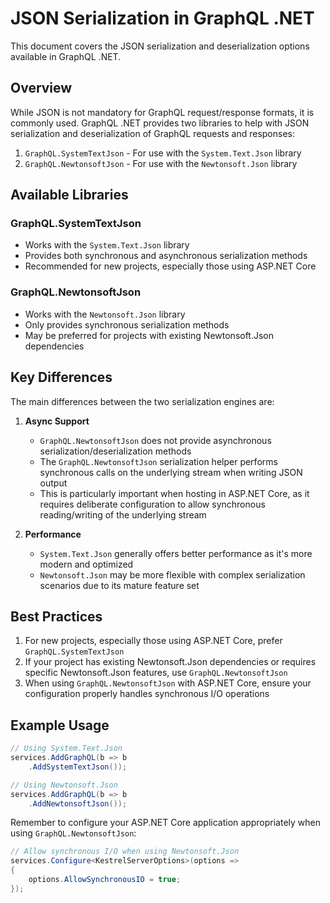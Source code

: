 # JSON Serialization in GraphQL .NET

This document covers the JSON serialization and deserialization options available in GraphQL .NET.

## Overview

While JSON is not mandatory for GraphQL request/response formats, it is commonly used. GraphQL .NET provides two libraries to help with JSON serialization and deserialization of GraphQL requests and responses:

1. `GraphQL.SystemTextJson` - For use with the `System.Text.Json` library
2. `GraphQL.NewtonsoftJson` - For use with the `Newtonsoft.Json` library

## Available Libraries

### GraphQL.SystemTextJson

- Works with the `System.Text.Json` library
- Provides both synchronous and asynchronous serialization methods
- Recommended for new projects, especially those using ASP.NET Core

### GraphQL.NewtonsoftJson

- Works with the `Newtonsoft.Json` library
- Only provides synchronous serialization methods
- May be preferred for projects with existing Newtonsoft.Json dependencies

## Key Differences

The main differences between the two serialization engines are:

1. **Async Support**
   - `GraphQL.NewtonsoftJson` does not provide asynchronous serialization/deserialization methods
   - The `GraphQL.NewtonsoftJson` serialization helper performs synchronous calls on the underlying stream when writing JSON output
   - This is particularly important when hosting in ASP.NET Core, as it requires deliberate configuration to allow synchronous reading/writing of the underlying stream

2. **Performance**
   - `System.Text.Json` generally offers better performance as it's more modern and optimized
   - `Newtonsoft.Json` may be more flexible with complex serialization scenarios due to its mature feature set

## Best Practices

1. For new projects, especially those using ASP.NET Core, prefer `GraphQL.SystemTextJson`
2. If your project has existing Newtonsoft.Json dependencies or requires specific Newtonsoft.Json features, use `GraphQL.NewtonsoftJson`
3. When using `GraphQL.NewtonsoftJson` with ASP.NET Core, ensure your configuration properly handles synchronous I/O operations

## Example Usage

```csharp
// Using System.Text.Json
services.AddGraphQL(b => b
    .AddSystemTextJson());

// Using Newtonsoft.Json
services.AddGraphQL(b => b
    .AddNewtonsoftJson());
```

Remember to configure your ASP.NET Core application appropriately when using `GraphQL.NewtonsoftJson`:

```csharp
// Allow synchronous I/O when using Newtonsoft.Json
services.Configure<KestrelServerOptions>(options =>
{
    options.AllowSynchronousIO = true;
});